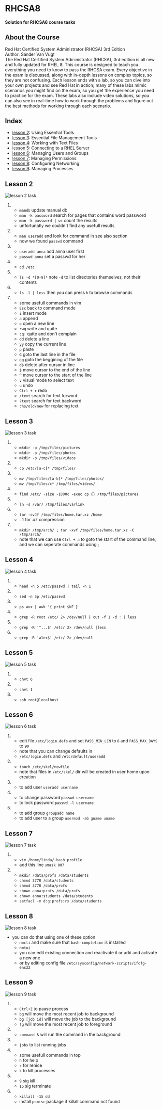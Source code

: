 # RHCSA8
#### Solution for RHCSA8 course tasks 
## About the Course
Red Hat Certified System Administrator (RHCSA) 3rd Edition  
Author: Sander Van Vugt  
The Red Hat Certified System Administrator (RHCSA), 3rd edition is all new and fully updated for RHEL 8. This course is designed to teach you everything you need to know to pass the RHCSA exam. Every objective in the exam is discussed, along with in-depth lessons on complex topics, so they are not confusing. Each lesson ends with a lab, so you can dive into your own projects and see Red Hat in action; many of these labs mimic scenarios you might find on the exam, so you get the experience you need to practice for the exam. These labs also include video solutions, so you can also see in real-time how to work through the problems and figure out the best methods for working through each scenario.  
<!-- #### [Download 50GB](https://rutracker.org/forum/viewtopic.php?t=5760295)
#### [Download 2.6GB](https://1337x.to/torrent/4315827/RHCSA-8-Red-Hat-Certified-System-Administrator-3rd-Edition-by-Sander-van-Vugt/) -->
## Index
- [lesson 2](#lesson2): Using Essential Tools
- [lesson 3](#lesson3): Essential File Management Tools 
- [lesson 4](#lesson4): Working with Text Files
- [lesson 5](#lesson5): Connecting to a RHEL Server
- [lesson 6](#lesson6): Managing Users and Groups
- [lesson 7](#lesson7): Managing Permissions
- [lesson 8](#lesson8): Configuring Networking
- [lesson 9](#lesson9): Managing Processes
## <a name="lesson2"> Lesson 2
![lesson 2 task](./lesson2.png)
1.  - `mandb` update manual db
    - `man -k password` search for pages that contains word password
    - `man -k password | wc` count the results
    - unfortunatly we couldn't find any usefull results
2.  - `man useradd` and look for command in see also section
    - now we found `passwd` command
3.  - `useradd anna` add anna user first
    - `passwd anna` set a passwd for her
4.  - `cd /etc`
5.  - `ls -d *[0-9]*` note `-d` to list directories themselves, not their contents
6.  - `ls -l | less` then you can press `h` to browse commands 
7.  * some usefull commands in vim
    - `Esc` back to command mode
    - `i` insert mode
    - `a` append 
    - `o` open a new line
    - `:wq` write and quite
    - `:q!` quite and don't complain
    - `dd` delete a line
    - `yy` copy the current line
    - `p` paste
    - `G`  goto the last line in the file
    - `gg` goto the beggining of the file
    - `d$` delete after cursor in line
    - `$` move cursor to the end of the line
    - `^` move cursor to the start of the line
    - `v` visual mode to select text
    - `u` undo
    - `Ctrl + r` redo
    - `/text` search for text forword
    - `?text` search for text backword
    - `:%s/old/new` for replacing text
## <a name="lesson3"> Lesson 3
![lesson 3 task](./lesson3.png)
1.  - `mkdir -p /tmp/files/pictures`
    - `mkdir -p /tmp/files/photos`
    - `mkdir -p /tmp/files/videos`
2.  - `cp /etc/[a-c]* /tmp/files/`
3.  - `mv /tmp/files/[a-b]* /tmp/files/photos/`
    - `mv /tmp/files/c* /tmp/files/videos/`
4.  - `find /etc/ -size -1000c -exec cp {} /tmp/files/pictures`
5.  - `ln -s /var/ /tmp/files/varlink`
6.  - `tar -cvJf /tmp/files/home.tar.xz /home`
    - `-J` for .xz compression
7.  - `mkdir /tmp/arch/ ; tar -xvf /tmp/files/home.tar.xz -C /tmp/arch/`
    - note that we can use `Ctrl + a` to goto the start of the command line, and we can seperate commands using `;`
## <a name="lesson4"> Lesson 4
![lesson 4 task](./lesson4.png)
1.  - `head -n 5 /etc/passwd | tail -n 1`
2.  - `sed -n 5p /etc/passwd`
3.  - `ps aux | awk '{ print $NF }'`
4.  - `grep -R root /etc/ 2> /dev/null | cut -f 1 -d : | less`
5.  - `grep -R '^...$' /etc/ 2> /dev/null |less`
6.  - `grep -R 'alex$' /etc/ 2> /dev/null`
## <a name="lesson5"> Lesson 5
![lesson 5 task](./lesson5.png)
1.  - `chvt 6`
2.  - `chvt 1`
3.  - `ssh root@localhost`
## <a name="lesson6"> Lesson 6
![lesson 6 task](./lesson6.png)
1.  - edit file `/etc/login.defs` and set `PASS_MIN_LEN` to `6` and `PASS_MAX_DAYS` to `90`
    - note that you can change defaults in 
    - `/etc/login.defs` and `/etc/default/useradd`
2.  - `touch /etc/skel/newfile`
    - note that files in `/etc/skel/` dir will be created in user home upon creation
3.  - to add user `useradd username`
4.  - to change password `passwd username`
    - to lock password `passwd -l username`
5.  - to add group `groupadd name`
    - to add user to a group `usermod -aG gname uname`
## <a name="lesson7"> Lesson 7
![lesson 7 task](./lesson7.png)
1.  - `vim /home/linda/.bash_profile`
    - add this line `umask 007`
2.  - `mkdir /data/profs /data/students`
    - `chmod 3770 /data/students`
    - `chmod 3770 /data/profs`
    - `chown anna:profs /data/profs`
    - `chown anna:students /data/students`
    - `setfacl -m d:g:profs:rx /data/students`
## <a name="lesson8"> Lesson 8
![lesson 8 task](./lesson8.png)
-   you can do that using one of these option
    - `nmcli` and make sure that `bash-completion` is installed
    - `nmtui`
    - you can edit existing connection and reactivate it or add and activate a new one
    - or by editing config file `/etc/sysconfig/network-scripts/ifcfg-ens32`
## <a name="lesson9"> Lesson 9
![lesson 9 task](./lesson9.png)
1.  - `Ctrl+Z` to pause process
    - `bg` will move the most recent job to background
    - `bg [job id]` will move the job to the background
    - `fg`  will move the most recent job to foreground
2.  - `command &` will run the command in the background
3.  - `jobs` to list running jobs
4.  - some usefull commands in top
    - `h` for help
    - `r` for renice
    - `k` to kill processes
5.  - `9` sig kill
    - `15` sig terminate
6.  - `killall -15 dd`
    - install `psmisc` package if killall command not found
